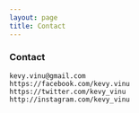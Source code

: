 ```yaml
---
layout: page
title: Contact
---
```

### Contact
``kevy.vinu@gmail.com``  
``https://facebook.com/kevy.vinu``  
``https://twitter.com/kevy_vinu``  
``http://instagram.com/kevy_vinu``  
&nbsp; 
&nbsp; 
&nbsp; 
&nbsp; 
&nbsp; 
&nbsp; 
&nbsp; 
&nbsp; 
&nbsp; 
